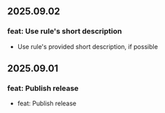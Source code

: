 ## 2025.09.02
### feat: Use rule's short description
- Use rule's provided short description, if possible
## 2025.09.01
### feat: Publish release
- feat: Publish release
